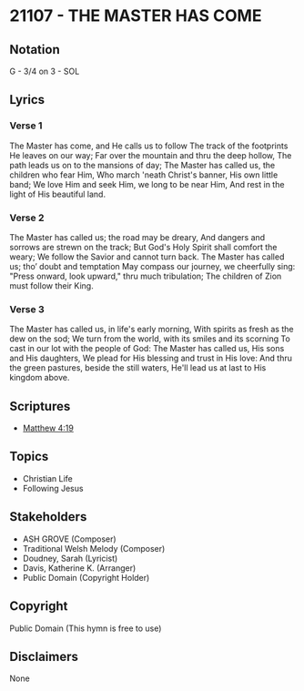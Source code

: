 # 21107 - THE MASTER HAS COME

## Notation

G - 3/4 on 3 - SOL

## Lyrics

### Verse 1

The Master has come, and He calls us to follow The track of the footprints He leaves on our way; Far over the mountain and thru the deep hollow, The path leads us on to the mansions of day; The Master has called us, the children who fear Him, Who march 'neath Christ's banner, His own little band; We love Him and seek Him, we long to be near Him, And rest in the light of His beautiful land.

### Verse 2

The Master has called us; the road may be dreary,  And dangers and sorrows are strewn on the track; But God's Holy Spirit shall comfort the weary; We follow the Savior and cannot turn back.
The Master has called us; tho’ doubt and temptation May compass our journey, we cheerfully sing: "Press onward, look upward," thru much tribulation; The children of Zion must follow their King.


### Verse 3

The Master has called us, in life's early morning, With spirits as fresh as the dew on the sod; We turn from the world, with its smiles and its scorning To cast in our lot with the people of God: The Master has called us, His sons and His daughters, We plead for His blessing and trust in His love: And thru the green pastures, beside the still waters, He'll lead us at last to His kingdom above.



## Scriptures

- [Matthew 4:19](https://www.biblegateway.com/passage/?search=Matthew%204%3A19)

## Topics

- Christian Life
- Following Jesus

## Stakeholders

- ASH GROVE (Composer)
- Traditional Welsh Melody (Composer)
- Doudney, Sarah (Lyricist)
- Davis, Katherine K. (Arranger)
- Public Domain (Copyright Holder)

## Copyright

Public Domain
(This hymn is free to use)

## Disclaimers

None

